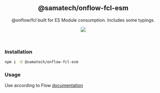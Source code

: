 <h2 align='center'>@samatech/onflow-fcl-esm</h2>

<p align='center'>@onflow/fcl built for ES Module consumption. Includes some typings.</p>

<p align='center'>
<a href='https://www.npmjs.com/package/@samatech/onflow-fcl-esm'>
  <img src='https://img.shields.io/npm/v/@samatech/onflow-fcl-esm?color=222&style=flat-square'>
</a>
</p>

<br>

### Installation

```bash
npm i -D @samatech/onflow-fcl-esm
```

### Usage

Use according to Flow [documentation](https://github.com/onflow/fcl-js/tree/master/packages/fcl)
